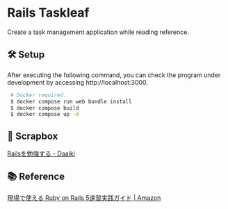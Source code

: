 # Rails Taskleaf
Create a task management application while reading reference.

## :hammer_and_wrench: Setup
After executing the following command, you can check the program under development by accessing http://localhost:3000.  

```bash
 # Docker required.
 $ docker compose run web bundle install
 $ docker compose build
 $ docker compose up -d
```

## :memo: Scrapbox
[Railsを勉強する - Daaiki](https://scrapbox.io/Daaiki/Rails%E3%82%92%E5%8B%89%E5%BC%B7%E3%81%99%E3%82%8B)

## :books: Reference
[現場で使える Ruby on Rails 5速習実践ガイド | Amazon](https://www.amazon.co.jp/%E7%8F%BE%E5%A0%B4%E3%81%A7%E4%BD%BF%E3%81%88%E3%82%8B-Ruby-Rails-5%E9%80%9F%E7%BF%92%E5%AE%9F%E8%B7%B5%E3%82%AC%E3%82%A4%E3%83%89-%E5%A4%A7%E5%A0%B4%E5%AF%A7%E5%AD%90/dp/4839962227)
